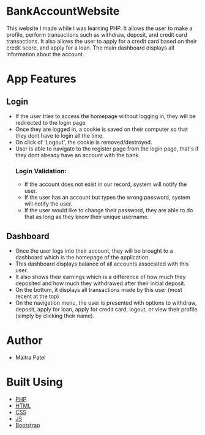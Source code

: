 # BankAccountWebsite
This website I made while I was learning PHP. It allows the user to make a profile, perform transactions such as withdraw, deposit, and credit card transactions. It also allows the user to apply for a credit card based on their credit score, and apply for a loan. The main dashboard displays all information about the account.

# App Features
  ## Login
  * If the user tries to access the homepage without logging in, they will be redirected to the login page. 
  * Once they are logged in, a cookie is saved on their computer so that they dont have to login all the time. 
  * On click of 'Logout', the cookie is removed/destroyed. 
  * User is able to navigate to the register page from the login page, that's if they dont already have an account with the bank. 
      ### Login Validation:
      * If the account does not exist in our record, system will notify the user. 
      * If the user has an account but types the wrong password, system will notify the user. 
      * If the user would like to change their password, they are able to do that as long as they know their unique username. 
  ## Dashboard
  * Once the user logs into their account, they will be brought to a dashboard which is the homepage of the application. 
  * This dashboard displays balance of all accounts associated with this user. 
  * It also shows their earnings which is a difference of how much they deposited and how much they withdrawed after their initial deposit. 
  * On the bottom, it displays all transactions made by this user (most recent at the top)
  * On the navigation menu, the user is presented with options to withdraw, deposit, apply for loan, apply for credit card, logout, or view their profile (simply by clicking their name).
  

# Author
* Maitra Patel
# Built Using
* [PHP]
* [HTML]
* [CSS]
* [JS]
* [Bootstrap]


[PHP]: https://www.php.net/manual/en/install.php
[HTML]: https://developer.mozilla.org/en-US/docs/Web/HTML
[CSS]: https://developer.mozilla.org/en-US/docs/Web/CSS
[JS]: https://developer.mozilla.org/en-US/docs/Web/JavaScript
[Bootstrap]: https://getbootstrap.com/
